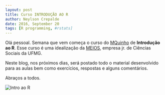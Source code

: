 ```yaml
---
layout: post
title: Curso INTRODUÇÃO AO R
author: Neylson Crepalde
date: 2016, September 20
tags: [R programming, #rstats]
---
```


Olá pessoal. Semana que vem começa o curso do [MQuinho](https://www.facebook.com/MQuinho/) de **Introdução ao R**. Esse curso é uma idealização da [MEIOS](https://www.facebook.com/meiosjr), empresa jr. de Ciências Sociais da UFMG.

Neste blog, nos próximos dias, será postado todo o material desenvolvido para as aulas bem como exercícios, respostas e alguns comentários.

Abraços a todos.

![Intro ao R]()
